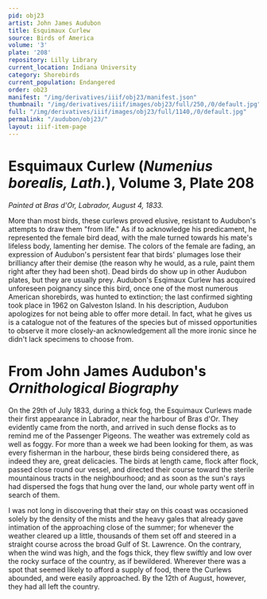 ```yaml
---
pid: obj23
artist: John James Audubon
title: Esquimaux Curlew
source: Birds of America
volume: '3'
plate: '208'
repository: Lilly Library
current_location: Indiana University
category: Shorebirds
current_population: Endangered
order: ob23
manifest: "/img/derivatives/iiif/obj23/manifest.json"
thumbnail: "/img/derivatives/iiif/images/obj23/full/250,/0/default.jpg"
full: "/img/derivatives/iiif/images/obj23/full/1140,/0/default.jpg"
permalink: "/audubon/obj23/"
layout: iiif-item-page
---
```


# Esquimaux Curlew (_Numenius borealis, Lath._), Volume 3, Plate 208

_Painted at Bras d'Or, Labrador, August 4, 1833._

More than most birds, these curlews proved elusive, resistant to Audubon's attempts to draw them "from life." As if to acknowledge his predicament, he represented the female bird dead, with the male turned towards his mate's lifeless body, lamenting her demise. The colors of the female are fading, an expression of Audubon's persistent fear that birds' plumages lose their brilliancy after their demise (the reason why he would, as a rule, paint them right after they had been shot). Dead birds do show up in other Audubon plates, but they are usually prey. Audubon's Esqimaux Curlew has acquired unforeseen poignancy since this bird, once one of the most numerous American shorebirds, was hunted to extinction; the last confirmed sighting took place in 1962 on Galveston Island. In his description, Audubon apologizes for not being able to offer more detail. In fact, what he gives us is a catalogue not of the features of the species but of missed opportunities to observe it more closely-an acknowledgement all the more ironic since he didn't lack specimens to choose from.

# From John James Audubon's _Ornithological Biography_

On the 29th of July 1833, during a thick fog, the Esquimaux Curlews made their first appearance in Labrador, near the harbour of Bras d'Or. They evidently came from the north, and arrived in such dense flocks as to remind me of the Passenger Pigeons. The weather was extremely cold as well as foggy. For more than a week we had been looking for them, as was every fisherman in the harbour, these birds being considered there, as indeed they are, great delicacies. The birds at length came, flock after flock, passed close round our vessel, and directed their course toward the sterile mountainous tracts in the neighbourhood; and as soon as the sun's rays had dispersed the fogs that hung over the land, our whole party went off in search of them.

I was not long in discovering that their stay on this coast was occasioned solely by the density of the mists and the heavy gales that already gave intimation of the approaching close of the summer; for whenever the weather cleared up a little, thousands of them set off and steered in a straight course across the broad Gulf of St. Lawrence. On the contrary, when the wind was high, and the fogs thick, they flew swiftly and low over the rocky surface of the country, as if bewildered. Wherever there was a spot that seemed likely to afford a supply of food, there the Curlews abounded, and were easily approached. By the 12th of August, however, they had all left the country.
